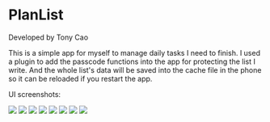 # PlanList

Developed by Tony Cao

This is a simple app for myself to manage daily tasks I need to finish. I used a plugin to add the passcode functions into the app for protecting the list I write. And the whole list's data will be saved into the cache file in the phone so it can be reloaded if you restart the app.


UI screenshots:

<img src="./Screenshots/IMG_3265.jpg">
 
<img src="./Screenshots/IMG_3266.jpg">


<img src="./Screenshots/IMG_3267.jpg">
 
<img src="./Screenshots/IMG_3268.jpg">
 

<img src="./Screenshots/IMG_3269.jpg">
 
<img src="./Screenshots/IMG_3271.jpg">


<img src="./Screenshots/IMG_3272.jpg">
 
<img src="./Screenshots/IMG_3263.jpg">
 
 
 